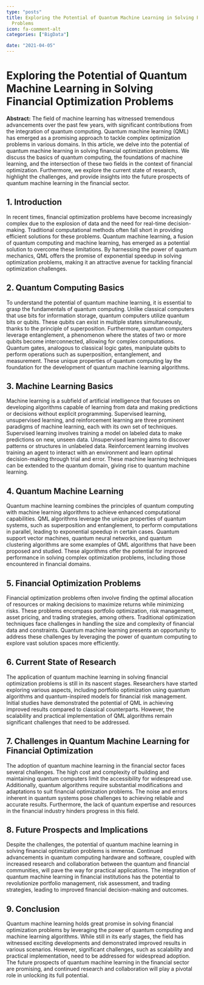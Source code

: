 ```yaml
---
type: "posts"
title: Exploring the Potential of Quantum Machine Learning in Solving Financial Optimization
  Problems
icon: fa-comment-alt
categories: ["BigData"]

date: "2021-04-05"
---
```




# Exploring the Potential of Quantum Machine Learning in Solving Financial Optimization Problems

**Abstract:**
The field of machine learning has witnessed tremendous advancements over the past few years, with significant contributions from the integration of quantum computing. Quantum machine learning (QML) has emerged as a promising approach to tackle complex optimization problems in various domains. In this article, we delve into the potential of quantum machine learning in solving financial optimization problems. We discuss the basics of quantum computing, the foundations of machine learning, and the intersection of these two fields in the context of financial optimization. Furthermore, we explore the current state of research, highlight the challenges, and provide insights into the future prospects of quantum machine learning in the financial sector.

## 1. Introduction
In recent times, financial optimization problems have become increasingly complex due to the explosion of data and the need for real-time decision-making. Traditional computational methods often fall short in providing efficient solutions for these problems. Quantum machine learning, a fusion of quantum computing and machine learning, has emerged as a potential solution to overcome these limitations. By harnessing the power of quantum mechanics, QML offers the promise of exponential speedup in solving optimization problems, making it an attractive avenue for tackling financial optimization challenges.

## 2. Quantum Computing Basics
To understand the potential of quantum machine learning, it is essential to grasp the fundamentals of quantum computing. Unlike classical computers that use bits for information storage, quantum computers utilize quantum bits or qubits. These qubits can exist in multiple states simultaneously, thanks to the principle of superposition. Furthermore, quantum computers leverage entanglement, a phenomenon where the states of two or more qubits become interconnected, allowing for complex computations. Quantum gates, analogous to classical logic gates, manipulate qubits to perform operations such as superposition, entanglement, and measurement. These unique properties of quantum computing lay the foundation for the development of quantum machine learning algorithms.

## 3. Machine Learning Basics
Machine learning is a subfield of artificial intelligence that focuses on developing algorithms capable of learning from data and making predictions or decisions without explicit programming. Supervised learning, unsupervised learning, and reinforcement learning are three prominent paradigms of machine learning, each with its own set of techniques. Supervised learning involves training a model on labeled data to make predictions on new, unseen data. Unsupervised learning aims to discover patterns or structures in unlabeled data. Reinforcement learning involves training an agent to interact with an environment and learn optimal decision-making through trial and error. These machine learning techniques can be extended to the quantum domain, giving rise to quantum machine learning.

## 4. Quantum Machine Learning
Quantum machine learning combines the principles of quantum computing with machine learning algorithms to achieve enhanced computational capabilities. QML algorithms leverage the unique properties of quantum systems, such as superposition and entanglement, to perform computations in parallel, leading to exponential speedup in certain cases. Quantum support vector machines, quantum neural networks, and quantum clustering algorithms are some examples of QML algorithms that have been proposed and studied. These algorithms offer the potential for improved performance in solving complex optimization problems, including those encountered in financial domains.

## 5. Financial Optimization Problems
Financial optimization problems often involve finding the optimal allocation of resources or making decisions to maximize returns while minimizing risks. These problems encompass portfolio optimization, risk management, asset pricing, and trading strategies, among others. Traditional optimization techniques face challenges in handling the size and complexity of financial data and constraints. Quantum machine learning presents an opportunity to address these challenges by leveraging the power of quantum computing to explore vast solution spaces more efficiently.

## 6. Current State of Research
The application of quantum machine learning in solving financial optimization problems is still in its nascent stages. Researchers have started exploring various aspects, including portfolio optimization using quantum algorithms and quantum-inspired models for financial risk management. Initial studies have demonstrated the potential of QML in achieving improved results compared to classical counterparts. However, the scalability and practical implementation of QML algorithms remain significant challenges that need to be addressed.

## 7. Challenges in Quantum Machine Learning for Financial Optimization
The adoption of quantum machine learning in the financial sector faces several challenges. The high cost and complexity of building and maintaining quantum computers limit the accessibility for widespread use. Additionally, quantum algorithms require substantial modifications and adaptations to suit financial optimization problems. The noise and errors inherent in quantum systems pose challenges to achieving reliable and accurate results. Furthermore, the lack of quantum expertise and resources in the financial industry hinders progress in this field.

## 8. Future Prospects and Implications
Despite the challenges, the potential of quantum machine learning in solving financial optimization problems is immense. Continued advancements in quantum computing hardware and software, coupled with increased research and collaboration between the quantum and financial communities, will pave the way for practical applications. The integration of quantum machine learning in financial institutions has the potential to revolutionize portfolio management, risk assessment, and trading strategies, leading to improved financial decision-making and outcomes.

## 9. Conclusion
Quantum machine learning holds great promise in solving financial optimization problems by leveraging the power of quantum computing and machine learning algorithms. While still in its early stages, the field has witnessed exciting developments and demonstrated improved results in various scenarios. However, significant challenges, such as scalability and practical implementation, need to be addressed for widespread adoption. The future prospects of quantum machine learning in the financial sector are promising, and continued research and collaboration will play a pivotal role in unlocking its full potential.